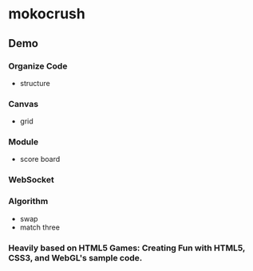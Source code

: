 mokocrush
==========


## Demo

### Organize Code

* structure

### Canvas

* grid

### Module

* score board

### WebSocket

### Algorithm

* swap
* match three


### Heavily based on HTML5 Games: Creating Fun with HTML5, CSS3, and WebGL's sample code.